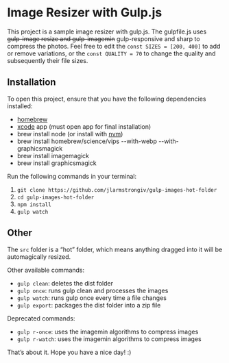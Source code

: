 # Image Resizer with Gulp.js

This project is a sample image resizer with gulp.js.  The gulpfile.js uses ~~gulp-image resize and gulp-imagemin~~ gulp-responsive and sharp to compress the photos.  Feel free to edit the `const SIZES = [200, 400]` to add or remove variations, or the `const QUALITY = 70` to change the quality and subsequently their file sizes.  

## Installation

To open this project, ensure that you have the following dependencies installed:

- [homebrew](https://brew.sh/)
- [xcode](https://itunes.apple.com/us/app/xcode/id497799835) app (must open app for final installation)
- brew install node (or install with [nvm](https://github.com/creationix/nvm))
- brew install homebrew/science/vips --with-webp --with-graphicsmagick
- brew install imagemagick
- brew install graphicsmagick

Run the following commands in your terminal:  

1. `git clone https://github.com/jlarmstrongiv/gulp-images-hot-folder`
2. `cd gulp-images-hot-folder`
3. `npm install`
4. `gulp watch`

## Other

The `src` folder is a “hot” folder, which means anything dragged into it will be automagically resized.  

Other available commands:

- `gulp clean`:  deletes the dist folder
- `gulp once`:  runs gulp clean and processes the images
- `gulp watch`:  runs gulp once every time a file changes
- `gulp export`:  packages the dist folder into a zip file

Deprecated commands:

- `gulp r-once`:  uses the imagemin algorithms to compress images
- `gulp r-watch`:  uses the imagemin algorithms to compress images

That’s about it.  Hope you have a nice day! :)
